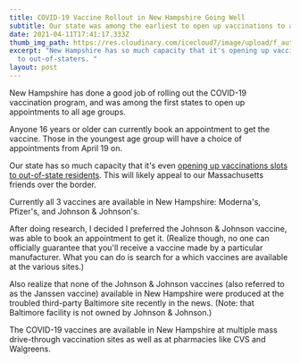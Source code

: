 ```yaml
---
title: COVID-19 Vaccine Rollout in New Hampshire Going Well
subtitle: Our state was among the earliest to open up vaccinations to all ages
date: 2021-04-11T17:41:17.333Z
thumb_img_path: https://res.cloudinary.com/icecloud7/image/upload/f_auto/v1618164437/covid-19-vaccine_upwbby.png
excerpt: "New Hampshire has so much capacity that it's opening up vaccinations
  to out-of-staters. "
layout: post
---
```

New Hampshire has done a good job of rolling out the COVID-19 vaccination program, and was among the first states to open up appointments to all age groups. 

Anyone 16 years or older can currently book an appointment to get the vaccine. Those in the youngest age group will have a choice of appointments from April 19 on. 

Our state has so much capacity that it's even [opening up vaccinations slots to out-of-state residents](https://www.bostonglobe.com/2021/04/09/metro/cant-book-covid-19-vaccine-appointment-soon-you-can-get-shot-new-hampshire/). This will likely appeal to our Massachusetts friends over the border.

Currently all 3 vaccines are available in New Hampshire: Moderna's, Pfizer's, and Johnson & Johnson's. 

After doing research, I decided I preferred the Johnson & Johnson vaccine, was able to book an appointment to get it. (Realize though, no one can officially guarantee that you'll receive a vaccine made by a particular manufacturer. What you can do is search for a which vaccines are available at the various sites.) 

Also realize that none of the Johnson & Johnson vaccines (also referred to as the Janssen vaccine) available in New Hampshire were produced at the troubled third-party Baltimore site recently in the news. (Note: that Baltimore facility is not owned by Johnson & Johnson.) 

The COVID-19 vaccines are available in New Hampshire at multiple mass drive-through vaccination sites as well as at pharmacies like CVS and Walgreens.